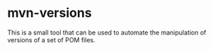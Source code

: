 mvn-versions
============

This is a small tool that can be used to automate the manipulation of versions of a set of POM files.
